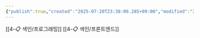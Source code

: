 ```yaml
---
{"publish":true,"created":"2025-07-20T23:38:00.285+09:00","modified":"2025-08-01T00:19:45.533+09:00","cssclasses":""}
---
```


[[4-📋 색인/프로그래밍]]
[[4-📋 색인/프론트엔드]]

